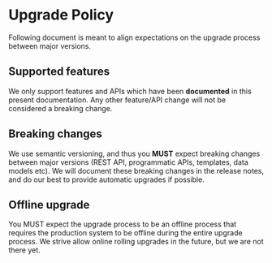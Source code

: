 # Upgrade Policy

Following document is meant to align expectations on the upgrade process
between major versions.

## Supported features

We only support features and APIs which have been **documented** in this
present documentation. Any other feature/API change will not be considered a
breaking change.

## Breaking changes

We use semantic versioning, and thus you **MUST** expect breaking changes
between major versions (REST API, programmatic APIs, templates, data models etc).
We will document these breaking changes in the release notes, and do our best to
provide automatic upgrades if possible.

## Offline upgrade

You MUST expect the upgrade process to be an offline process that requires the
production system to be offline during the entire upgrade process. We strive
allow online rolling upgrades in the future, but we are not there yet.
